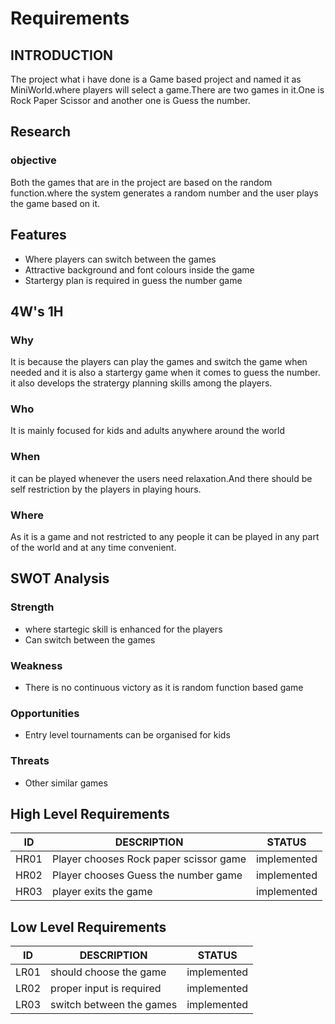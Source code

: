 # Requirements
## INTRODUCTION
 The project what i have done is a Game based project and named it as MiniWorld.where players will select a game.There are two games in it.One is Rock Paper Scissor and another one is Guess the number.
##  Research
### objective
Both the games that are in the project are based on the random function.where the system generates a random number and the user plays the game based on it.

## Features
-   Where players can switch between the games 
-   Attractive background and font colours inside the game
-   Startergy plan is required in guess the number game 

## 4W's 1H

### Why
It is because the players can play the games and switch the game when needed and it is also a startergy game when it comes to guess the number. it also develops the stratergy planning skills among the players.
### Who
It is mainly focused for kids and adults anywhere around the world
### When
it can be played whenever the users need relaxation.And there should be self restriction by the players in playing hours.
### Where
As it is a game and not restricted to any people it can be played in any part of the world and at any time convenient.
## SWOT Analysis
### Strength
- where startegic skill is enhanced for the players
- Can switch between the games

### Weakness
- There is no continuous victory as it is random function based game

### Opportunities
- Entry level tournaments can be organised for kids

### Threats
- Other similar games

## High Level Requirements

| ID  | DESCRIPTION  |STATUS   |
| ------------ | ------------ | ------------ |
| HR01  |  Player chooses Rock paper scissor game |implemented   |
| HR02  | Player chooses Guess the number game  |implemented   |
|  HR03 | player exits the game  |implemented   |

## Low Level Requirements
| ID  | DESCRIPTION  |STATUS   |
| ------------ | ------------ | ------------ |
| LR01  |  should choose the game |implemented   |
| LR02  | proper input is required  |implemented   |
|  LR03 | switch between the games|implemented|
